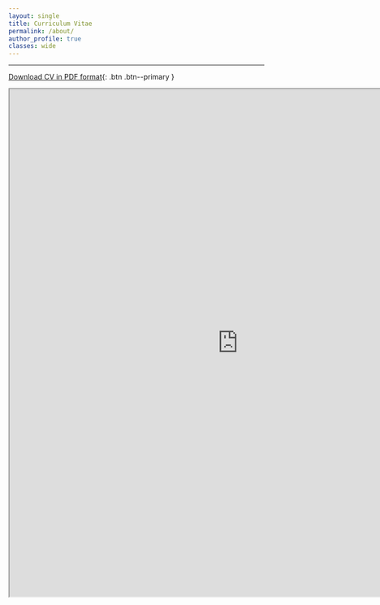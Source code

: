 ```yaml
---
layout: single
title: Curriculum Vitae
permalink: /about/
author_profile: true
classes: wide
---
```


---

[Download CV in PDF format](https://www.ocean.washington.edu/files/ethan_campbell_cv_2024-05-02-20240502123257.pdf){: .btn .btn--primary }

<iframe src="https://www.ocean.washington.edu/files/ethan_campbell_cv_2024-05-02-20240502123257.pdf" width="900" height="1000"></iframe>
